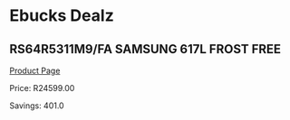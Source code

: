 
# Ebucks Dealz
## RS64R5311M9/FA SAMSUNG 617L FROST FREE
[Product Page](https://www.ebucks.com/web/shop/productSelected.do?prodId=1183684363&catId=704986856)

Price: R24599.00

Savings: 401.0


	